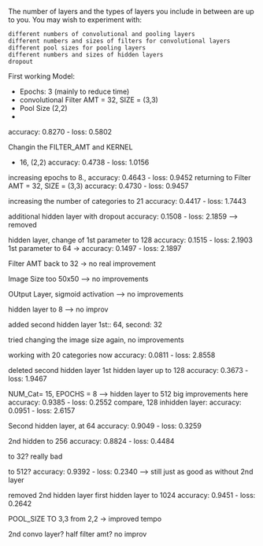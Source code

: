The number of layers and the types of layers you include in between are up to you. You may wish to experiment with:

    different numbers of convolutional and pooling layers
    different numbers and sizes of filters for convolutional layers
    different pool sizes for pooling layers
    different numbers and sizes of hidden layers
    dropout


First working Model:
- Epochs: 3 (mainly to reduce time)
- convolutional Filter AMT = 32, SIZE = (3,3)
- Pool Size (2,2)
- 

accuracy: 0.8270 - loss: 0.5802

Changin the FILTER_AMT and KERNEL
- 16, (2,2)
accuracy: 0.4738 - loss: 1.0156

increasing epochs to 8., 
accuracy: 0.4643 - loss: 0.9452
returning to  Filter AMT = 32, SIZE = (3,3)
accuracy: 0.4730 - loss: 0.9457

increasing the number of categories to 21
accuracy: 0.4417 - loss: 1.7443

additional hidden layer with dropout
accuracy: 0.1508 - loss: 2.1859
--> removed

hidden layer, change of 1st parameter to 128
accuracy: 0.1515 - loss: 2.1903
    1st parameter to 64 ->
accuracy: 0.1497 - loss: 2.1897

Filter AMT back to 32
-> no real improvement

Image Size too 50x50
--> no improvements


OUtput Layer, sigmoid activation
--> no improvements

hidden layer to 8
--> no improv


added second hidden layer 1st:: 64, second: 32

tried changing the image size again, no improvements

working with 20 categories now
accuracy: 0.0811 - loss: 2.8558


deleted second hidden layer
1st hidden layer up to 128
accuracy: 0.3673 - loss: 1.9467

NUM_Cat= 15, EPOCHS = 8
--> hidden layer to 512
    big improvements here
accuracy: 0.9385 - loss: 0.2552
    compare, 128 inhidden layer: accuracy: 0.0951 - loss: 2.6157

Second hidden layer, at 64
accuracy: 0.9049 - loss: 0.3259

2nd hidden to 256
accuracy: 0.8824 - loss: 0.4484

to 32?
really bad

to 512?
accuracy: 0.9392 - loss: 0.2340
--> still just as good as without 2nd layer

removed 2nd hidden layer
first hidden layer to 1024
accuracy: 0.9451 - loss: 0.2642

POOL_SIZE TO 3,3 from 2,2
-> improved tempo 

2nd convo layer?
    half filter amt?
    no improv